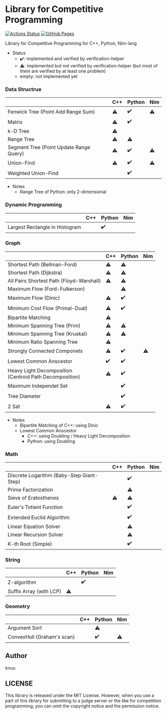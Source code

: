 # Library for Competitive Programming

[![Actions Status](https://github.com/knuu/contest_library/workflows/verify/badge.svg)](https://github.com/knuu/contest_library/actions)
[![GitHub Pages](https://img.shields.io/static/v1?label=GitHub+Pages&message=+&color=brightgreen&logo=github)](https://knuu.github.io/contest_library/)

Library for Competitive Programming for C++, Python, Nim-lang

- Status
    - :heavy_check_mark:: implemented and verified by verification-helper
    - :warning:: implemented but not verified by verification-helper (but most of them are verified by at least one problem)
    - empty: not implemented yet

### Data Structrue

|                                         | C++       | Python              | Nim       |
| --------------------------------------- | --------- | ------------------- | --------- |
| Fenwick Tree (Point Add Range Sum)      | :warning: | :heavy_check_mark:  | :warning: |
| Matrix                                  | :warning: | :heavy_check_mark:  |           |
| k-D Tree                                | :warning: |                     |           |
| Range Tree                              | :warning: | :warning:           |           |
| Segment Tree (Point Update Range Query) | :warning: | :heavy_check_mark:  | :warning: |
| Union-Find                              | :warning: | :heavy_check_mark:  | :warning: |
| Weighted Union-Find                     |           | :heavy_check_mark:  |           |

- Notes
    - Range Tree of Python: only 2-dimensional

### Dynamic Programming

|                                | C++  | Python             | Nim  |
| ------------------------------ | ---- | ------------------ | ---- |
| Largest Rectangle in Histogram |      | :heavy_check_mark: |      |

### Graph

|                                                              | C++                | Python             | Nim       |
| ------------------------------------------------------------ | ------------------ | ------------------ | --------- |
| Shortest Path (Bellman-Ford)                                 | :warning:          | :warning:          |           |
| Shortest Path (Dijkstra)                                     | :warning:          | :warning:          |           |
| All Pairs Shortest Path (Floyd-Warshall)                     | :warning:          | :warning:          |           |
| Maximum Flow (Ford-Fulkerson)                                |                    | :warning:          |           |
| Maximum Flow (Dinic)                                         | :warning:          | :heavy_check_mark: |           |
| Minimum Cost Flow (Primal-Dual)                              | :warning:          | :heavy_check_mark: |           |
| Bipartite Matching                                           | :warning:          |                    |           |
| Minimum Spanning Tree (Prim)                                 | :warning:          | :warning:          |           |
| Minimum Spanning Tree (Kruskal)                              | :warning:          | :warning:          |           |
| Minimum Ratio Spanning Tree                                  | :warning:          |                    |           |
| Strongly Connected Componets                                 | :warning:          | :heavy_check_mark: | :warning: |
| Lowest Common Anscestor                                      | :heavy_check_mark: | :heavy_check_mark: |           |
| Heavy Light Decomposition <br/>(Centroid Path Decomposition) | :warning:          | :heavy_check_mark: |           |
| Maximum Independet Set                                       |                    | :heavy_check_mark: |           |
| Tree Diameter                                                |                    | :heavy_check_mark: |           |
| 2 Sat                                                        | :warning:          | :heavy_check_mark: |           |

- Notes
    - Bipartite Matching of C++: using Dinic
    - Lowest Common Anscestor
        - C++: using Doubling / Heavy Light Decomposition
        - Python: using Doubling

### Math

|                                           | C++       | Python             | Nim  |
| ----------------------------------------- | --------- | ------------------ | ---- |
| Discrete Logarithm (Baby-Step Giant-Step) |           | :heavy_check_mark: |      |
| Prime Factorization                       |           | :warning:          |      |
| Sieve of Eratosthenes                     | :warning: | :warning:          |      |
| Euler's Totient Function                  |           | :heavy_check_mark: |      |
| Extended Euclid Algorithm                 |           | :heavy_check_mark: |      |
| Linear Equation Solver                    |           | :warning:          |      |
| Linear Recursion Solver                   |           | :warning:          |      |
| K-th Root (Simple)                        |           | :heavy_check_mark: |      |

### String

|                         | C++       | Python             | Nim  |
| ----------------------- | --------- | ------------------ | ---- |
| Z-algorithm             |           | :heavy_check_mark: |      |
| Suffix Array (with LCP) | :warning: |                    |      |

### Geometry

|                            | C++  | Python             | Nim       |
| -------------------------- | ---- | ------------------ | --------- |
| Argument Sort              |      | :warning:          |           |
| ConvexHull (Graham's scan) |      | :heavy_check_mark: | :warning: |

## Author

knuu

## LICENSE

This library is released under the MIT License. However, when you use a part of this library for submitting to a judge server or the like for competition programming, you can omit the copyright notice and the permission notice.
